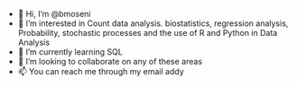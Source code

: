 - 👋 Hi, I’m @bmoseni
- 👀 I’m interested in Count data analysis. biostatistics, regression analysis, Probability, stochastic processes and the use of R and Python in Data Analysis
- 🌱 I’m currently learning SQL
- 💞️ I’m looking to collaborate on any of these areas
- 📫 You can reach me through my email addy

<!---
bmoseni/bmoseni is a ✨ special ✨ repository because its `README.md` (this file) appears on your GitHub profile.
You can click the Preview link to take a look at your changes.
--->
